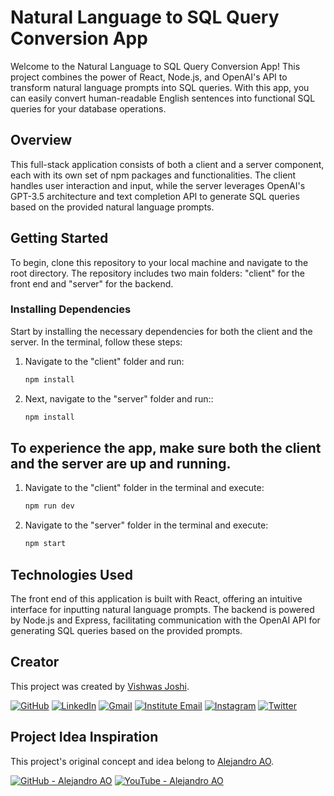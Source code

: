 # Natural Language to SQL Query Conversion App

Welcome to the Natural Language to SQL Query Conversion App! This project combines the power of React, Node.js, and OpenAI's API to transform natural language prompts into SQL queries. With this app, you can easily convert human-readable English sentences into functional SQL queries for your database operations.

## Overview

This full-stack application consists of both a client and a server component, each with its own set of npm packages and functionalities. The client handles user interaction and input, while the server leverages OpenAI's GPT-3.5 architecture and text completion API to generate SQL queries based on the provided natural language prompts.



## Getting Started

To begin, clone this repository to your local machine and navigate to the root directory. The repository includes two main folders: "client" for the front end and "server" for the backend.

### Installing Dependencies

Start by installing the necessary dependencies for both the client and the server. In the terminal, follow these steps:

1. Navigate to the "client" folder and run:
   ```bash
   npm install
2. Next, navigate to the "server" folder and run::
   ```bash
   npm install
   
## To experience the app, make sure both the client and the server are up and running.
1. Navigate to the "client" folder in the terminal and execute:
   ```bash
   npm run dev
2. Navigate to the "server" folder in the terminal and execute:
   ```bash
   npm start

## Technologies Used
The front end of this application is built with React, offering an intuitive interface for inputting natural language prompts. The backend is powered by Node.js and Express, facilitating communication with the OpenAI API for generating SQL queries based on the provided prompts.


## Creator

This project was created by [Vishwas Joshi](https://github.com/vishwasjoshi2019).


[![GitHub](https://img.shields.io/badge/GitHub-%40vishwasjoshi2019-blue)](https://github.com/vishwasjoshi2019)
[![LinkedIn](https://img.shields.io/badge/LinkedIn-%40vishwasjoshi2019-blue)](https://www.linkedin.com/in/vishwasjoshi2019/)
[![Gmail](https://img.shields.io/badge/Gmail-vishwasjoshi2019%40gmail.com-red)](mailto:vishwasjoshi2019@gmail.com)
[![Institute Email](https://img.shields.io/badge/Institute%20Email-vishwas.j%40iitgn.ac.in-red)](mailto:vishwas.j@iitgn.ac.in)
[![Instagram](https://img.shields.io/badge/Instagram-%40cursed__geek-orange)](https://www.instagram.com/cursed_geek/)
[![Twitter](https://img.shields.io/badge/Twitter-%40Vishwas79116150-blue)](https://twitter.com/Vishwas79116150)


## Project Idea Inspiration


This project's original concept and idea belong to [Alejandro AO](https://github.com/alejandro-ao).

[![GitHub - Alejandro AO](https://img.shields.io/badge/GitHub-%40alejandro--ao-blue)](https://github.com/alejandro-ao)
[![YouTube - Alejandro AO](https://img.shields.io/badge/YouTube-%40alejandro__ao-red)](https://www.youtube.com/@alejandro_ao)

